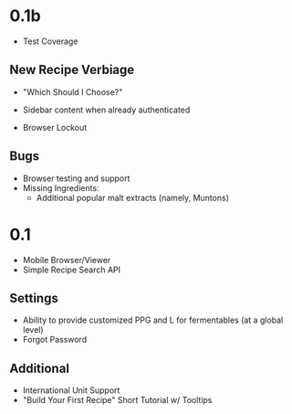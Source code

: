 0.1b
====

* Test Coverage

New Recipe Verbiage
--------------
* "Which Should I Choose?"
* Sidebar content when already authenticated

* Browser Lockout

Bugs
--------------
* Browser testing and support
* Missing Ingredients:
    - Additional popular malt extracts (namely, Muntons)

0.1
====

* Mobile Browser/Viewer
* Simple Recipe Search API

Settings
--------
* Ability to provide customized PPG and L for fermentables (at a global level)
* Forgot Password

Additional
----------
* International Unit Support
* "Build Your First Recipe" Short Tutorial w/ Tooltips
